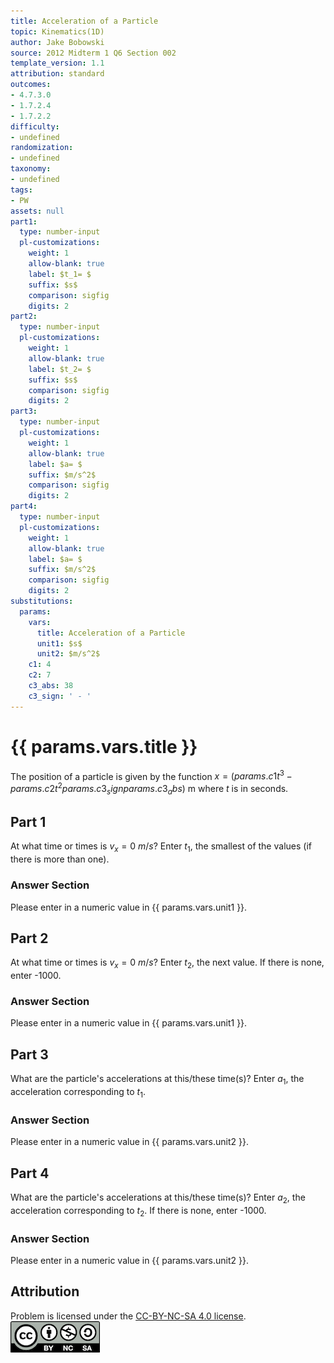 ```yaml
---
title: Acceleration of a Particle
topic: Kinematics(1D)
author: Jake Bobowski
source: 2012 Midterm 1 Q6 Section 002
template_version: 1.1
attribution: standard
outcomes:
- 4.7.3.0
- 1.7.2.4
- 1.7.2.2
difficulty:
- undefined
randomization:
- undefined
taxonomy:
- undefined
tags:
- PW
assets: null
part1:
  type: number-input
  pl-customizations:
    weight: 1
    allow-blank: true
    label: $t_1= $
    suffix: $s$
    comparison: sigfig
    digits: 2
part2:
  type: number-input
  pl-customizations:
    weight: 1
    allow-blank: true
    label: $t_2= $
    suffix: $s$
    comparison: sigfig
    digits: 2
part3:
  type: number-input
  pl-customizations:
    weight: 1
    allow-blank: true
    label: $a= $
    suffix: $m/s^2$
    comparison: sigfig
    digits: 2
part4:
  type: number-input
  pl-customizations:
    weight: 1
    allow-blank: true
    label: $a= $
    suffix: $m/s^2$
    comparison: sigfig
    digits: 2
substitutions:
  params:
    vars:
      title: Acceleration of a Particle
      unit1: $s$
      unit2: $m/s^2$
    c1: 4
    c2: 7
    c3_abs: 38
    c3_sign: ' - '
---
```

# {{ params.vars.title }}
The position of a particle is given by the function $x = ({{ params.c1 }}t^3 -{{ params.c2 }}t^2 {{ params.c3_sign }} {{ params.c3_abs }})$ m where $t$ is in seconds.
## Part 1

At what time or times is $v_x = 0$ $m/s$? Enter $t_1$, the smallest of the values (if there is more than one).

### Answer Section

Please enter in a numeric value in {{ params.vars.unit1 }}.
## Part 2

At what time or times is $v_x = 0$ $m/s$? Enter $t_2$, the next value. If there is none, enter -1000.

### Answer Section

Please enter in a numeric value in {{ params.vars.unit1 }}.
## Part 3

What are the particle's accelerations at this/these time(s)? Enter $a_1$, the acceleration corresponding to $t_1$.

### Answer Section

Please enter in a numeric value in {{ params.vars.unit2 }}.
## Part 4

What are the particle's accelerations at this/these time(s)? Enter $a_2$, the acceleration corresponding to $t_2$. If there is none, enter -1000.

### Answer Section

Please enter in a numeric value in {{ params.vars.unit2 }}.

## Attribution

Problem is licensed under the [CC-BY-NC-SA 4.0 license](https://creativecommons.org/licenses/by-nc-sa/4.0/).<br> ![The Creative Commons 4.0 license requiring attribution-BY, non-commercial-NC, and share-alike-SA license.](https://raw.githubusercontent.com/firasm/bits/master/by-nc-sa.png)